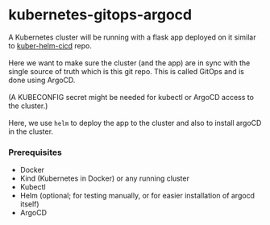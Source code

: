 # kubernetes-gitops-argocd
A Kubernetes cluster will be running with a flask app deployed on it similar to [kuber-helm-cicd](https://github.com/memor24/kuber-helm-cicd) repo. \
\
Here we want to make sure the cluster (and the app) are in sync with the single source of truth which is this git repo. This is called GitOps and is done using ArgoCD. \
\
(A KUBECONFIG secret might be needed for kubectl or ArgoCD access to the cluster.) \
\
Here, we use `helm` to deploy the app to the cluster and also to install argoCD in the cluster.
### Prerequisites

- Docker
- Kind (Kubernetes in Docker) or any running cluster
- Kubectl
- Helm (optional; for testing manually, or for easier installation of argocd itself)
- ArgoCD
